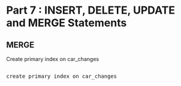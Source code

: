 # Part 7 : INSERT, DELETE, UPDATE and MERGE Statements

## MERGE

Create primary index on car_changes

<pre id="example">

create primary index on car_changes

</pre>
